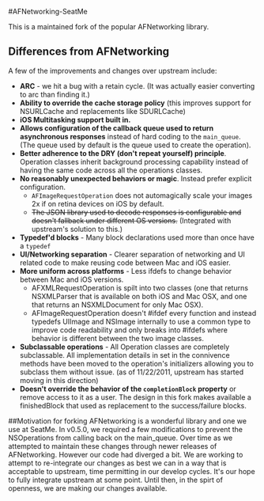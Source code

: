#AFNetworking-SeatMe

This is a maintained fork of the popular AFNetworking library. 

## Differences from AFNetworking

A few of the improvements and changes over upstream include:

  * **ARC** - we hit a bug with a retain cycle. (It was actually easier
    converting to arc than finding it.)
  * **Ability to override the cache storage policy** (this improves 
    support for NSURLCache and replacements like SDURLCache)
  * **iOS Multitasking support built in.**
  * **Allows configuration of the callback queue used to return asynchronous responses** 
    instead of hard coding to the `main_queue`. (The queue used by 
    default is the queue used to create the operation). 
  * **Better adherence to the DRY (don't repeat yourself) principle**. 
    Operation classes inherit background processing capability instead 
    of having the same code across all the operations classes.
  * **No reasonably unexpected behaviors or magic**. Instead prefer 
    explicit configuration. 
    * ```AFImageRequestOperation``` does not automagically scale your 
      images 2x if on retina devices on iOS by default. 
    * ~~The JSON library used to decode responses is configurable 
      and doesn't fallback under different OS versions.~~ (Integrated 
      with upstream's solution to this.)
  * **Typedef'd blocks** - Many block declarations used more than once 
    have a `typedef`
  * **UI/Networking separation** - Clearer separation of networking and 
    UI related code to make reusing code between Mac and iOS easier.
  * **More uniform across platforms** - Less ifdefs to change behavior 
    between Mac and iOS versions. 
    * AFXMLRequestOperation is spilt into two classes (one that returns 
      NSXMLParser that is available on both iOS and Mac OSX, and one that
      returns an NSXMLDocument for only Mac OSX).
    * AFImageRequestOperation doesn't #ifdef every function and instead 
      typedefs UIImage and NSImage internally to use a common type to improve 
      code readability and only breaks into #ifdefs where behavior is 
      different between the two image classes.
  * **Subclassable operations** - All Operation classes are completely 
    subclassable. All implementation details in set in the connivence methods 
    have been moved to the operation's initializers allowing you to subclass 
    them without issue. (as of 11/22/2011, upstream has started moving 
    in this direction)
  * **Doesn't override the behavior of the ```completionBlock``` property** 
    or remove access to it as a user. The design in this fork makes available a 
    finishedBlock that used as replacement to the success/failure blocks.


##Motivation for forking
AFNetworking is a wonderful library and one we use at SeatMe. In v0.5.0, we required a few modifications to prevent the NSOperations from calling back on the main_queue. Over time as we attempted to maintain these changes through newer releases of AFNetworking. However our code had diverged a bit. We are working to attempt to re-integrate our changes as best we can in a way that is acceptable to upstream, time permitting in our develop cycles. It's our hope to fully integrate upstream at some point. Until then, in the spirt of openness, we are making our changes available. 
